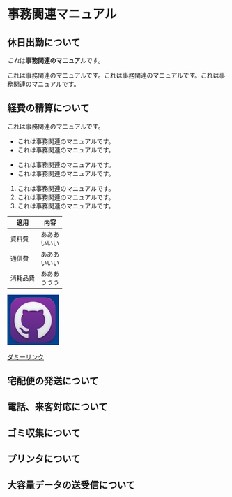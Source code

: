 # 事務関連マニュアル
## 休日出勤について
*これ*は**事務関連のマニュアル**です。

これは事務関連のマニュアルです。これは事務関連のマニュアルです。これは事務関連のマニュアルです。

## 経費の精算について
これは事務関連のマニュアルです。

- これは事務関連のマニュアルです。
- これは事務関連のマニュアルです。

* これは事務関連のマニュアルです。
* これは事務関連のマニュアルです。

1. これは事務関連のマニュアルです。
1. これは事務関連のマニュアルです。
1. これは事務関連のマニュアルです。

|適用 |内容
|--|--
|資料費 |あああ<br>いいい
|通信費 |あああ<br>いいい
|消耗品費 |あああ<br>ううう

![ダミー画像](img/neko.png)

[ダミーリンク](https://translate.google.co.jp/?hl=ja)

## 宅配便の発送について
## 電話、来客対応について
## ゴミ収集について
## プリンタについて
## 大容量データの送受信について

